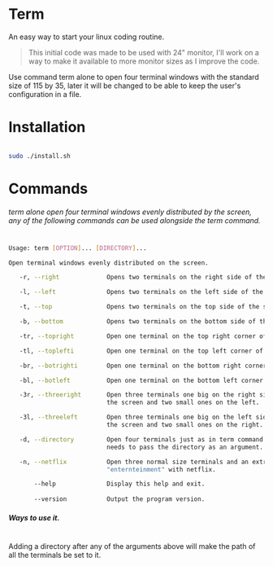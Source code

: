 # Term
An easy way to start your linux coding routine.

> This initial code was made to be used with 24" monitor,
I'll work on a way to make it available to more monitor sizes as I improve the code.


Use command term alone to open four terminal windows with the standard size 
of 115 by 35, later it will be changed to be able to keep the user's 
configuration in a file.

# Installation

```bash 

sudo ./install.sh 

```

# Commands
###### term alone open four terminal windows evenly distributed by the screen, any of the following commands can be used alongside the term command.
#

```bash
Usage: term [OPTION]... [DIRECTORY]...

Open terminal windows evenly distributed on the screen.

   -r, --right             Opens two terminals on the right side of the screen.

   -l, --left              Opens two terminals on the left side of the screen.

   -t, --top               Opens two terminals on the top side of the screen.

   -b, --bottom            Opens two terminals on the bottom side of the screen.

   -tr, --topright         Open one terminal on the top right corner of the screen.

   -tl, --toplefti         Open one terminal on the top left corner of the screen.

   -br, --botrighti        Open one terminal on the bottom right corner of the screen.

   -bl, --botleft          Open one terminal on the bottom left corner of the screen.

   -3r, --threeright       Open three terminals one big on the right side of
                           the screen and two small ones on the left.

   -3l, --threeleft        Open three terminals one big on the left side of
                           the screen and two small ones on the right.

   -d, --directory         Open four terminals just as in term command but also
                           needs to pass the directory as an argument.

   -n, --netflix           Open three normal size terminals and an extra tab for
                           "enternteinment" with netflix. 

       --help              Display this help and exit.
    
       --version           Output the program version. 


```
##### Ways to use it.
#
Adding a directory after any of the arguments above will make the path of all the terminals be set to it.


